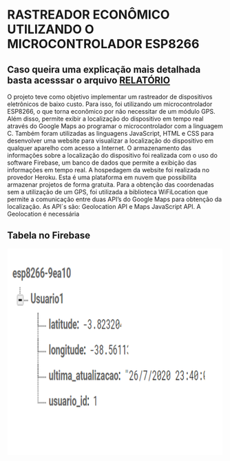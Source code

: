 # RASTREADOR ECONÔMICO UTILIZANDO O MICROCONTROLADOR ESP8266
## Caso queira uma explicação mais detalhada basta acesssar o arquivo [RELATÓRIO](https://github.com/fcoiuri/Rastreador-Utilizando-ESP8266/blob/master/RELATÓRIO.pdf)
O projeto teve como objetivo implementar um rastreador de dispositivos eletrônicos de baixo custo. Para isso, foi utilizando um microcontrolador ESP8266, o que torna econômico por não necessitar de um módulo GPS. Além disso, permite exibir a localização do dispositivo em tempo real através do Google Maps ao programar o microcontrolador com a linguagem C. Também foram utilizadas as linguagens JavaScript, HTML e CSS para desenvolver uma website para visualizar a localização do dispositivo em qualquer aparelho com acesso a Internet. O armazenamento das informações sobre a localização do dispositivo foi realizada com o uso do software Firebase, um banco de dados que permite a exibição das informações em tempo real. A hospedagem da website foi realizada no provedor Heroku. Esta é uma plataforma em nuvem que possibilita armazenar projetos de forma gratuita. Para a obtenção das coordenadas sem a utilização de um GPS, foi utilizada a biblioteca WiFiLocation que permite a comunicação entre duas API’s do Google Maps para obtenção da localização. As API´s são: Geolocation API e Maps JavaScript API. A Geolocation é necessária
## Tabela no Firebase
<font>
    <img src = "https://github.com/fcoiuri/Rastreador-Utilizando-ESP8266/blob/master/Firebase.PNG" width = "500" height =  "480" >
  </font>
